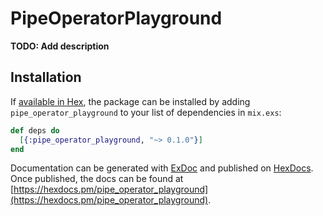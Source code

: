 # PipeOperatorPlayground

**TODO: Add description**

## Installation

If [available in Hex](https://hex.pm/docs/publish), the package can be installed
by adding `pipe_operator_playground` to your list of dependencies in `mix.exs`:

```elixir
def deps do
  [{:pipe_operator_playground, "~> 0.1.0"}]
end
```

Documentation can be generated with [ExDoc](https://github.com/elixir-lang/ex_doc)
and published on [HexDocs](https://hexdocs.pm). Once published, the docs can
be found at [https://hexdocs.pm/pipe_operator_playground](https://hexdocs.pm/pipe_operator_playground).

